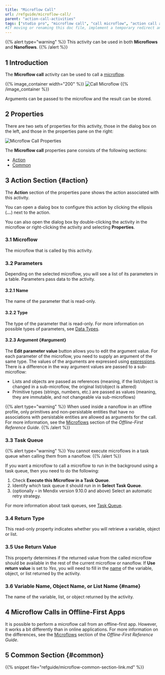 ```yaml
---
title: "Microflow Call"
url: /refguide/microflow-call/
parent: "action-call-activities"
tags: ["studio pro", "microflow call", "call microflow", "action call activities"]
#If moving or renaming this doc file, implement a temporary redirect and let the respective team know they should update the URL in the product. See Mapping to Products for more details.
---
```


{{% alert type="warning" %}}
This activity can be used in both **Microflows** and **Nanoflows**.
{{% /alert %}}

## 1 Introduction

The **Microflow call** activity can be used to call a [microflow](microflows). 

{{% image_container width="200" %}}
![Call Microflow](attachments/action-call-activities/microflow-call.png)
{{% /image_container %}}

Arguments can be passed to the microflow and the result can be stored.

## 2 Properties

There are two sets of properties for this activity, those in the dialog box on the left, and those in the properties pane on the right:

![Microflow Call Properties](attachments/action-call-activities/microflow-call-properties.png)

The **Microflow call** properties pane consists of the following sections:

* [Action](#action)
* [Common](#common)

## 3 Action Section {#action}

The **Action** section of the properties pane shows the action associated with this activity.

You can open a dialog box to configure this action by clicking the ellipsis (**…**) next to the action.

You can also open the dialog box by double-clicking the activity in the microflow or right-clicking the activity and selecting **Properties**.

### 3.1 Microflow

The microflow that is called by this activity. 

### 3.2 Parameters

Depending on the selected microflow, you will see a list of its parameters in a table. Parameters pass data to the activity. 

#### 3.2.1 Name

The name of the parameter that is read-only.

#### 3.2.2 Type

The type of the parameter that is read-only. For more information on possible types of parameters, see [Data Types](data-types). 

#### 3.2.3 Argument {#argument}

The **Edit parameter value** button allows you to edit the argument value. For each parameter of the microflow, you need to supply an argument of the same type. The values of the arguments are expressed using [expressions](expressions). There is a difference in the way argument values are passed to a sub-microflow:

  * Lists and objects are passed as references (meaning, if the list/object is changed in a sub-microflow, the original list/object is altered)
  * Primitive types (strings, numbers, etc.) are passed as values (meaning, they are immutable, and not changeable via sub-microflows)

{{% alert type="warning" %}}
When used inside a nanoflow in an offline profile, only primitives and non-persistable entities that have no associations with persistable entities are allowed as arguments for the call. For more information, see the [Microflows](offline-first#microflows) section of the *Offline-First Reference Guide*.
{{% /alert %}}

### 3.3 Task Queue

{{% alert type="warning" %}}
You cannot execute microflows in a task queue when calling them from a nanoflow.
{{% /alert %}}

If you want a microflow to call a microflow to run in the background using a task queue, then you need to do the following:

1. Check **Execute this Microflow in a Task Queue**.
2. Identify which task queue it should run in in **Select Task Queue**.
3. (optionally – in Mendix version 9.10.0 and above) Select an automatic retry strategy.

For more information about task queues, see [Task Queue](task-queue).

### 3.4 Return Type

This read-only property indicates whether you will retrieve a variable, object or list. 

### 3.5 Use Return Value

This property determines if the returned value from the called microflow should be available in the rest of the current microflow or nanoflow. If **Use return value** is set to *Yes*, you will need to fill in the [name](#name) of the variable, object, or list returned by the activity.

### 3.6 Variable Name, Object Name, or List Name {#name}

The name of the variable, list, or object returned by the activity.

## 4 Microflow Calls in Offline-First Apps

It is possible to perform a microflow call from an offline-first app. However, it works a bit differently than in online applications. For more information on the differences, see the [Microflows](offline-first#microflows) section of the *Offline-First Reference Guide*. 

## 5 Common Section {#common}

{{% snippet file="refguide/microflow-common-section-link.md" %}}
